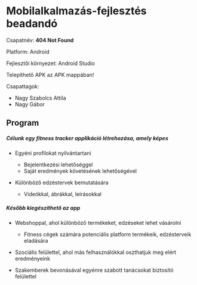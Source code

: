﻿# Mobilalkalmazás-fejlesztés beadandó

Csapatnév: **404 Not Found**

Platform: Android

Fejlesztői környezet: Android Studio

Telepíthető APK az APK mappában!

Csapattagok:
- Nagy Szabolcs Attila
- Nagy Gábor

## Program

##### Célunk egy fitness tracker applikáció létrehozása, amely képes

* Egyéni profilokat nyilvántartani
    * Bejelentkezési lehetőséggel
    * Saját eredmények követésének lehetőségével
    
* Különböző edzéstervek bemutatására
    * Videókkal, ábrákkal, leírásokkal

##### Később kiegészíthető az app

* Webshoppal, ahol különböző termékeket, edzéseket lehet vásárolni
    * Fitness cégek számára potenciális platform termékeik, edzésterveik eladására

* Szociális felülettel, ahol más felhasználókkal oszthatjuk meg elért eredményeink

* Szakemberek bevonásával egyénre szabott tanácsokat biztosító felülettel
